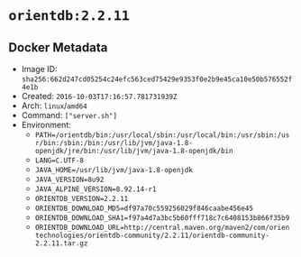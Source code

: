 # `orientdb:2.2.11`

## Docker Metadata

- Image ID: `sha256:662d247cd05254c24efc563ced75429e9353f0e2b9e45ca10e50b576552f4e1b`
- Created: `2016-10-03T17:16:57.781731939Z`
- Arch: `linux`/`amd64`
- Command: `["server.sh"]`
- Environment:
  - `PATH=/orientdb/bin:/usr/local/sbin:/usr/local/bin:/usr/sbin:/usr/bin:/sbin:/bin:/usr/lib/jvm/java-1.8-openjdk/jre/bin:/usr/lib/jvm/java-1.8-openjdk/bin`
  - `LANG=C.UTF-8`
  - `JAVA_HOME=/usr/lib/jvm/java-1.8-openjdk`
  - `JAVA_VERSION=8u92`
  - `JAVA_ALPINE_VERSION=8.92.14-r1`
  - `ORIENTDB_VERSION=2.2.11`
  - `ORIENTDB_DOWNLOAD_MD5=df97a70c559256029f846caabe456e45`
  - `ORIENTDB_DOWNLOAD_SHA1=f97a4d7a3bc5b60fff718c7c6408153b866f35b9`
  - `ORIENTDB_DOWNLOAD_URL=http://central.maven.org/maven2/com/orientechnologies/orientdb-community/2.2.11/orientdb-community-2.2.11.tar.gz`
